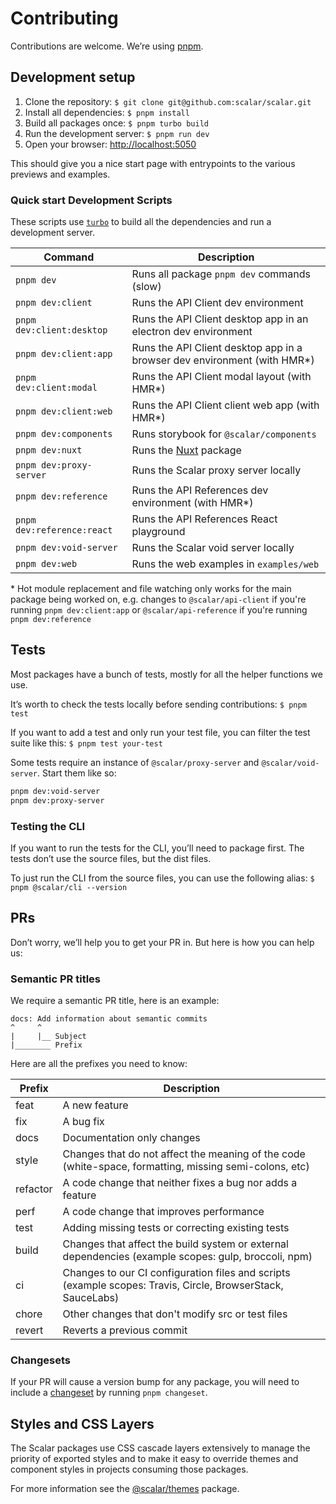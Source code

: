 # Contributing

Contributions are welcome. We’re using [pnpm](https://pnpm.io/).

## Development setup

1. Clone the repository: `$ git clone git@github.com:scalar/scalar.git`
2. Install all dependencies: `$ pnpm install`
3. Build all packages once: `$ pnpm turbo build`
4. Run the development server: `$ pnpm run dev`
5. Open your browser: <http://localhost:5050>

This should give you a nice start page with entrypoints to the various previews and examples.

### Quick start Development Scripts

These scripts use [`turbo`](https://turbo.build/) to build all the dependencies and run a development server.

| Command                    | Description                                                               |
| -------------------------  | ------------------------------------------------------------------------- |
| `pnpm dev`                 | Runs all package `pnpm dev` commands (slow)                               |
| `pnpm dev:client`          | Runs the API Client dev environment                                       |
| `pnpm dev:client:desktop`  | Runs the API Client desktop app in an electron dev environment            |
| `pnpm dev:client:app`      | Runs the API Client desktop app in a browser dev environment (with HMR\*) |
| `pnpm dev:client:modal`    | Runs the API Client modal layout (with HMR\*)                             |
| `pnpm dev:client:web`      | Runs the API Client client web app (with HMR\*)                           |
| `pnpm dev:components`      | Runs storybook for `@scalar/components`                                   |
| `pnpm dev:nuxt`            | Runs the [Nuxt](https://nuxt.com/) package                                |
| `pnpm dev:proxy-server`    | Runs the Scalar proxy server locally                                      |
| `pnpm dev:reference`       | Runs the API References dev environment (with HMR\*)                      |
| `pnpm dev:reference:react` | Runs the API References React playground                                  |
| `pnpm dev:void-server`     | Runs the Scalar void server locally                                       |
| `pnpm dev:web`             | Runs the web examples in `examples/web`                                   |

\* Hot module replacement and file watching only works for the main package being worked on, e.g. changes to `@scalar/api-client` if you're running `pnpm dev:client:app` or `@scalar/api-reference` if you're running `pnpm dev:reference`

## Tests

Most packages have a bunch of tests, mostly for all the helper functions we use.

It’s worth to check the tests locally before sending contributions: `$ pnpm test`

If you want to add a test and only run your test file, you can filter the test suite like this: `$ pnpm test your-test`

Some tests require an instance of `@scalar/proxy-server` and `@scalar/void-server`. Start them like so:

```bash
pnpm dev:void-server
pnpm dev:proxy-server
```

### Testing the CLI

If you want to run the tests for the CLI, you’ll need to package first. The tests don’t use the source files, but the dist files.

To just run the CLI from the source files, you can use the following alias:
`$ pnpm @scalar/cli --version`

## PRs

Don’t worry, we’ll help you to get your PR in. But here is how you can help us:

### Semantic PR titles

We require a semantic PR title, here is an example:

```
docs: Add information about semantic commits
^     ^
|     |__ Subject
|________ Prefix
```

Here are all the prefixes you need to know:

| Prefix   | Description                                                                                                 |
| -------- | ----------------------------------------------------------------------------------------------------------- |
| feat     | A new feature                                                                                               |
| fix      | A bug fix                                                                                                   |
| docs     | Documentation only changes                                                                                  |
| style    | Changes that do not affect the meaning of the code (white-space, formatting, missing semi-colons, etc)      |
| refactor | A code change that neither fixes a bug nor adds a feature                                                   |
| perf     | A code change that improves performance                                                                     |
| test     | Adding missing tests or correcting existing tests                                                           |
| build    | Changes that affect the build system or external dependencies (example scopes: gulp, broccoli, npm)         |
| ci       | Changes to our CI configuration files and scripts (example scopes: Travis, Circle, BrowserStack, SauceLabs) |
| chore    | Other changes that don't modify src or test files                                                           |
| revert   | Reverts a previous commit                                                                                   |

### Changesets

If your PR will cause a version bump for any package, you will need to include a [changeset](https://github.com/changesets/changesets/blob/main/docs/adding-a-changeset.md) by running `pnpm changeset`.

## Styles and CSS Layers

The Scalar packages use CSS cascade layers extensively to manage the priority of exported styles and to make it easy to override themes and component styles in projects consuming those packages.

For more information see the [@scalar/themes](./packages/themes/) package.
